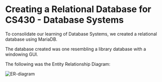 # Creating a Relational Database for CS430 - Database Systems

To consolidate our learning of Database Systems, we created a relational database using MariaDB. 

The database created was one resembling a library database with a windowing GUI.

The following was the Entity Relationship Diagram:

![ER-diagram](https://user-images.githubusercontent.com/77694038/169878799-7ed64c88-6093-4f26-a6f6-261f47a29605.png)
